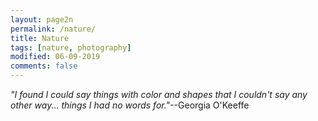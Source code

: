 ```yaml
---
layout: page2n
permalink: /nature/
title: Nature
tags: [nature, photography]
modified: 06-09-2019
comments: false
---
```


[<i class="fa fa-arrow-left"></i>](https://ghattab.github.io/photos/)

_"I found I could say things with color and shapes that I couldn't say any other way... things I had no words for."_--Georgia O'Keeffe
